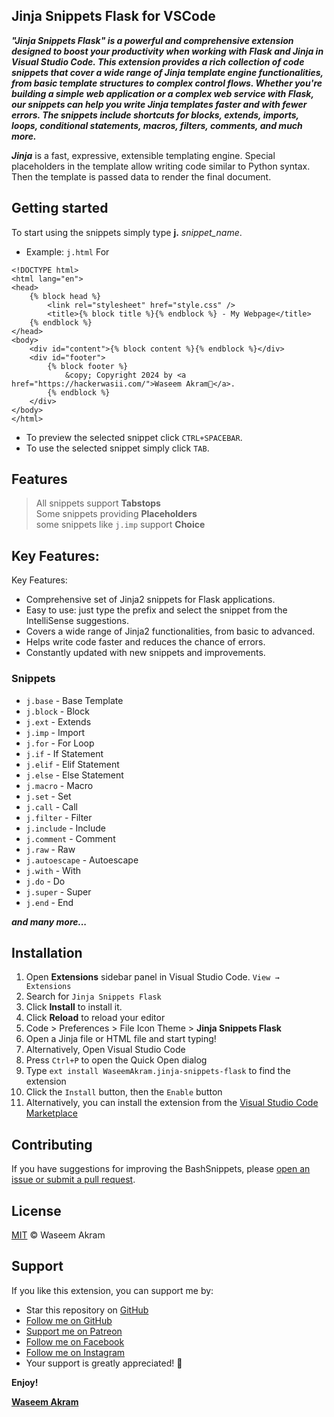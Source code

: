 ## Jinja Snippets Flask for VSCode

***"Jinja Snippets Flask" is a powerful and comprehensive extension designed to boost your productivity when working with Flask and Jinja in Visual Studio Code. This extension provides a rich collection of code snippets that cover a wide range of Jinja template engine functionalities, from basic template structures to complex control flows. Whether you're building a simple web application or a complex web service with Flask, our snippets can help you write Jinja templates faster and with fewer errors. The snippets include shortcuts for blocks, extends, imports, loops, conditional statements, macros, filters, comments, and much more.***


***Jinja*** is a fast, expressive, extensible templating engine. Special placeholders in the template allow writing code similar to Python syntax. Then the template is passed data to render the final document.


## Getting started

To start using the snippets simply type **j.** *snippet_name*.
* Example: `j.html` For
``` jinja
<!DOCTYPE html>
<html lang="en">
<head>
    {% block head %}
        <link rel="stylesheet" href="style.css" />
        <title>{% block title %}{% endblock %} - My Webpage</title>
    {% endblock %}
</head>
<body>
    <div id="content">{% block content %}{% endblock %}</div>
    <div id="footer">
        {% block footer %}
            &copy; Copyright 2024 by <a href="https://hackerwasii.com/">Waseem Akram💙</a>.
        {% endblock %}
    </div>
</body>
</html>
```
* To preview the selected snippet click `CTRL+SPACEBAR`.  
* To use the selected snippet simply click `TAB`.


## Features
>All snippets support **Tabstops**  
>Some snippets providing **Placeholders**  
>some snippets like `j.imp` support **Choice**

## Key Features:

Key Features:
- Comprehensive set of Jinja2 snippets for Flask applications.
- Easy to use: just type the prefix and select the snippet from the IntelliSense suggestions.
- Covers a wide range of Jinja2 functionalities, from basic to advanced.
- Helps write code faster and reduces the chance of errors.
- Constantly updated with new snippets and improvements.

### Snippets

* `j.base` - Base Template
* `j.block` - Block
* `j.ext` - Extends
* `j.imp` - Import
* `j.for` - For Loop
* `j.if` - If Statement
* `j.elif` - Elif Statement
* `j.else` - Else Statement
* `j.macro` - Macro
* `j.set` - Set
* `j.call` - Call
* `j.filter` - Filter
* `j.include` - Include
* `j.comment` - Comment
* `j.raw` - Raw
* `j.autoescape` - Autoescape
* `j.with` - With
* `j.do` - Do
* `j.super` - Super
* `j.end` - End

***and many more...***

## Installation

1. Open **Extensions** sidebar panel in Visual Studio Code. `View → Extensions`
2. Search for `Jinja Snippets Flask`
3. Click **Install** to install it.
4. Click **Reload** to reload your editor
5. Code > Preferences > File Icon Theme > **Jinja Snippets Flask**
6. Open a Jinja file or HTML file and start typing!
7. Alternatively, Open Visual Studio Code
8. Press `Ctrl+P` to open the Quick Open dialog
9.  Type `ext install WaseemAkram.jinja-snippets-flask` to find the extension
10. Click the `Install` button, then the `Enable` button
11. Alternatively, you can install the extension from the [Visual Studio Code Marketplace](https://marketplace.visualstudio.com/items?itemName=WaseemAkram.jinja-snippets-flask)

## Contributing

If you have suggestions for improving the BashSnippets, please [open an issue or
submit a pull request](https://github.com/evildevill/Jinja-snippets-vsce.git).

## License

[MIT](https://github.com/evildevill/Jinja-snippets-vsce/blob/HEAD/LICENSE) © Waseem Akram

## Support

If you like this extension, you can support me by:

- Star this repository on [GitHub](https://github.com/evildevill/Jinja-snippets-vsce.git)
- [Follow me on GitHub](https://github.com/evildevill)
- [Support me on Patreon](https://www.patreon.com/hackerwasii)
- [Follow me on Facebook](https://facebook.com/hackerwasii)
- [Follow me on Instagram](https://instagram.com/wasii_254)
- Your support is greatly appreciated! 💙

**Enjoy!**

**[Waseem Akram](https://hackerwasii.com)**
